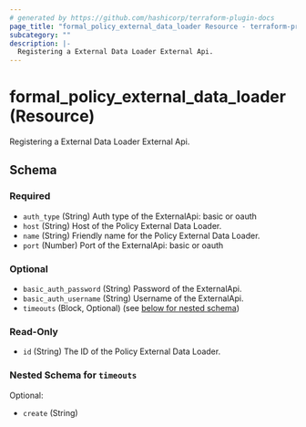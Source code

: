 ```yaml
---
# generated by https://github.com/hashicorp/terraform-plugin-docs
page_title: "formal_policy_external_data_loader Resource - terraform-provider-formal"
subcategory: ""
description: |-
  Registering a External Data Loader External Api.
---
```


# formal_policy_external_data_loader (Resource)

Registering a External Data Loader External Api.



<!-- schema generated by tfplugindocs -->
## Schema

### Required

- `auth_type` (String) Auth type of the ExternalApi: basic or oauth
- `host` (String) Host of the Policy External Data Loader.
- `name` (String) Friendly name for the Policy External Data Loader.
- `port` (Number) Port of the ExternalApi: basic or oauth

### Optional

- `basic_auth_password` (String) Password of the ExternalApi.
- `basic_auth_username` (String) Username of the ExternalApi.
- `timeouts` (Block, Optional) (see [below for nested schema](#nestedblock--timeouts))

### Read-Only

- `id` (String) The ID of the Policy External Data Loader.

<a id="nestedblock--timeouts"></a>
### Nested Schema for `timeouts`

Optional:

- `create` (String)



